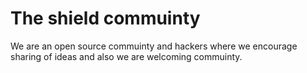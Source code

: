 # The shield commuinty
We are an open source commuinty and hackers where we encourage sharing of ideas and also we are welcoming commuinty.
